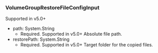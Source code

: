 ### VolumeGroupRestoreFileConfigInput
Supported in v5.0+

- path: System.String
  - Required. Supported in v5.0+
Absolute file path.
- restorePath: System.String
  - Required. Supported in v5.0+
Target folder for the copied files.
